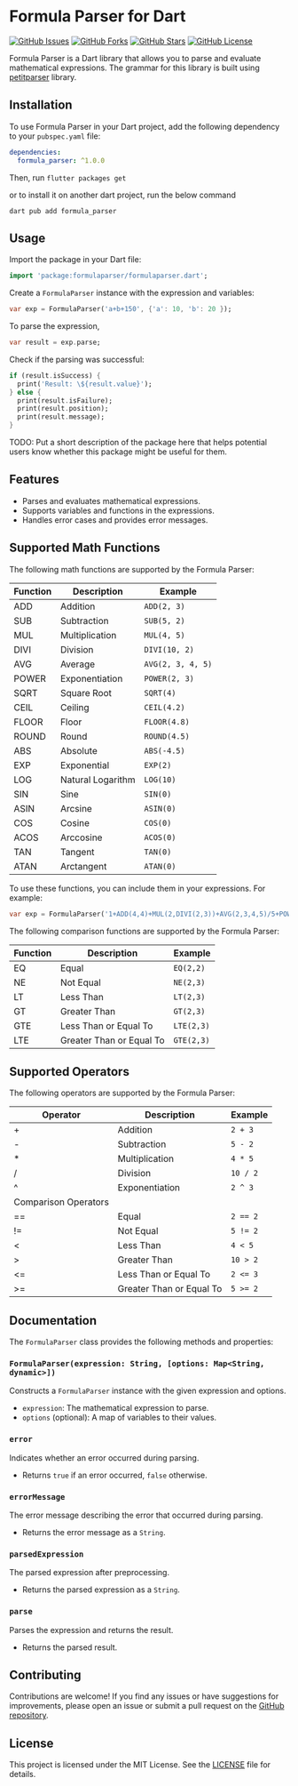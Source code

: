Formula Parser for Dart
=======================

[![GitHub Issues](https://img.shields.io/github/issues/sriram10/formula-parser-dart.svg)](https://github.com/sriram10/formula-parser-dart/issues)
[![GitHub Forks](https://img.shields.io/github/forks/sriram10/formula-parser-dart.svg)](https://github.com/sriram10/formula-parser-dart/network)
[![GitHub Stars](https://img.shields.io/github/stars/sriram10/formula-parser-dart.svg)](https://github.com/sriram10/formula-parser-dart/stargazers)
[![GitHub License](https://img.shields.io/badge/license-MIT-blue.svg)](https://raw.githubusercontent.com/sriram10/formula-parser-dart/main/LICENSE)

Formula Parser is a Dart library that allows you to parse and evaluate mathematical expressions.
The grammar for this library is built using [petitparser](https://pub.dev/packages/petitparser) library.

## Installation

To use Formula Parser in your Dart project, add the following dependency to your `pubspec.yaml` file:
```yaml
dependencies: 
  formula_parser: ^1.0.0
```
Then, run `flutter packages get`

or to install it on another dart project, run the below command
```
dart pub add formula_parser
```

## Usage

Import the package in your Dart file:
```dart
import 'package:formulaparser/formulaparser.dart';
```

Create a `FormulaParser` instance with the expression and variables:
```dart
var exp = FormulaParser('a+b+150', {'a': 10, 'b': 20 });
```

To parse the expression,
```dart
var result = exp.parse;
```

Check if the parsing was successful:
```dart
if (result.isSuccess) {
  print('Result: \${result.value}');
} else {
  print(result.isFailure);
  print(result.position);
  print(result.message);
}
```

TODO: Put a short description of the package here that helps potential users
know whether this package might be useful for them.

## Features

- Parses and evaluates mathematical expressions.
- Supports variables and functions in the expressions.
- Handles error cases and provides error messages.

## Supported Math Functions

The following math functions are supported by the Formula Parser:

| Function  | Description                                | Example                       |
| --------- | ------------------------------------------ | ----------------------------- |
| ADD       | Addition                                   | `ADD(2, 3)`                   |
| SUB       | Subtraction                                | `SUB(5, 2)`                   |
| MUL       | Multiplication                             | `MUL(4, 5)`                   |
| DIVI      | Division                                   | `DIVI(10, 2)`                 |
| AVG       | Average                                    | `AVG(2, 3, 4, 5)`             |
| POWER     | Exponentiation                             | `POWER(2, 3)`                 |
| SQRT      | Square Root                                | `SQRT(4)`                     |
| CEIL      | Ceiling                                    | `CEIL(4.2)`                   |
| FLOOR     | Floor                                      | `FLOOR(4.8)`                  |
| ROUND     | Round                                      | `ROUND(4.5)`                  |
| ABS       | Absolute                                   | `ABS(-4.5)`                   |
| EXP       | Exponential                                | `EXP(2)`                      |
| LOG       | Natural Logarithm                          | `LOG(10)`                     |
| SIN       | Sine                                       | `SIN(0)`                      |
| ASIN      | Arcsine                                    | `ASIN(0)`                     |
| COS       | Cosine                                     | `COS(0)`                      |
| ACOS      | Arccosine                                  | `ACOS(0)`                     |
| TAN       | Tangent                                    | `TAN(0)`                      |
| ATAN      | Arctangent                                 | `ATAN(0)`                     |

To use these functions, you can include them in your expressions. For example:
```dart
var exp = FormulaParser('1+ADD(4,4)+MUL(2,DIVI(2,3))+AVG(2,3,4,5)/5+POWER(2,2)+SQRT(4)+CEIL(4.2)+FLOOR(4.8)+ROUND(4.5)+ABS(-4.5)+EXP(2)+LOG(10)+SIN(0)+ASIN(0)+COS(0)+ACOS(0)+TAN(0)+ATAN(0)');
```
The following comparison functions are supported by the Formula Parser:

| Function  | Description                                | Example                       |
| --------- | ------------------------------------------ | ----------------------------- | 
| EQ        | Equal                                      | `EQ(2,2)`                     |
| NE        | Not Equal                                  | `NE(2,3)`                     |
| LT        | Less Than                                  | `LT(2,3)`                     |
| GT        | Greater Than                               | `GT(2,3)`                     |
| GTE       | Less Than or Equal To                      | `LTE(2,3)`                    |
| LTE       | Greater Than or Equal To                   | `GTE(2,3)`                    |

## Supported Operators

The following operators are supported by the Formula Parser:

| Operator | Description               | Example              |
| -------- | ------------------------- | -------------------- |
| +        | Addition                  | `2 + 3`              |
| -        | Subtraction               | `5 - 2`              |
| *        | Multiplication            | `4 * 5`              |
| /        | Division                  | `10 / 2`             |
| ^        | Exponentiation            | `2 ^ 3`              |
| Comparison Operators                                        |
| ==       | Equal                     | `2 == 2`             |
| !=       | Not Equal                 | `5 != 2`             |
| <        | Less Than                 | `4 < 5`              |
| >        | Greater Than              | `10 > 2`             |
| <=       | Less Than or Equal To     | `2 <= 3`             |
| >=       | Greater Than or Equal To  | `5 >= 2`             |

## Documentation

The `FormulaParser` class provides the following methods and properties:

### `FormulaParser(expression: String, [options: Map<String, dynamic>])`

Constructs a `FormulaParser` instance with the given expression and options.

- `expression`: The mathematical expression to parse.
- `options` (optional): A map of variables to their values.

### `error`

Indicates whether an error occurred during parsing.

- Returns `true` if an error occurred, `false` otherwise.

### `errorMessage`

The error message describing the error that occurred during parsing.

- Returns the error message as a `String`.

### `parsedExpression`

The parsed expression after preprocessing.

- Returns the parsed expression as a `String`.

### `parse`

Parses the expression and returns the result.

- Returns the parsed result.

## Contributing

Contributions are welcome! If you find any issues or have suggestions for improvements, please open an issue or submit a pull request on the [GitHub repository](https://github.com/sriram10/formula-parser-dart).

## License

This project is licensed under the MIT License. See the [LICENSE](LICENSE) file for details.

